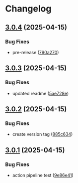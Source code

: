 # Changelog

## [3.0.4](https://github.com/fsdh-pfds/datahub-docs/compare/v3.0.3...v3.0.4) (2025-04-15)


### Bug Fixes

* pre-release ([790a270](https://github.com/fsdh-pfds/datahub-docs/commit/790a270374c1f0fb45dfd6c8f6c5436309df8149))

## [3.0.3](https://github.com/fsdh-pfds/datahub-docs/compare/v3.0.2...v3.0.3) (2025-04-15)


### Bug Fixes

* updated readme ([5ae728e](https://github.com/fsdh-pfds/datahub-docs/commit/5ae728e3f2422fd1b4d01797147cb30469dc872c))

## [3.0.2](https://github.com/fsdh-pfds/datahub-docs/compare/v3.0.1...v3.0.2) (2025-04-15)


### Bug Fixes

* create version tag ([885c634](https://github.com/fsdh-pfds/datahub-docs/commit/885c6345ff5463ee9bcab90c2b94824508aabaed))

## [3.0.1](https://github.com/fsdh-pfds/datahub-docs/compare/v3.0.0...v3.0.1) (2025-04-15)


### Bug Fixes

* action pipeline test ([9e86e41](https://github.com/fsdh-pfds/datahub-docs/commit/9e86e41fa6baacdb55a862c81eb4e63f701de488))

